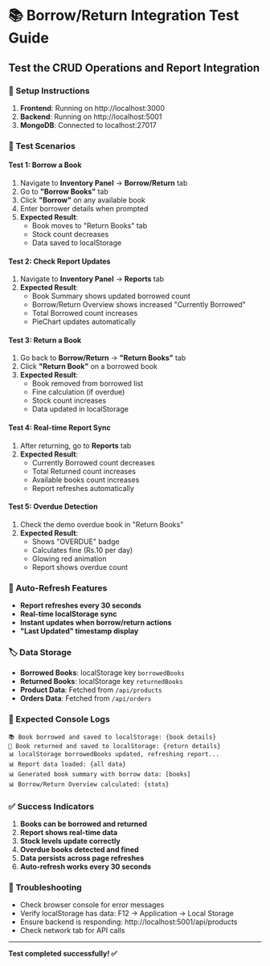# 📚 Borrow/Return Integration Test Guide

## Test the CRUD Operations and Report Integration

### 🔧 Setup Instructions
1. **Frontend**: Running on http://localhost:3000
2. **Backend**: Running on http://localhost:5001
3. **MongoDB**: Connected to localhost:27017

### 🧪 Test Scenarios

#### Test 1: Borrow a Book
1. Navigate to **Inventory Panel** → **Borrow/Return** tab
2. Go to **"Borrow Books"** tab
3. Click **"Borrow"** on any available book
4. Enter borrower details when prompted
5. **Expected Result**: 
   - Book moves to "Return Books" tab
   - Stock count decreases
   - Data saved to localStorage

#### Test 2: Check Report Updates
1. Navigate to **Inventory Panel** → **Reports** tab
2. **Expected Result**:
   - Book Summary shows updated borrowed count
   - Borrow/Return Overview shows increased "Currently Borrowed"
   - Total Borrowed count increases
   - PieChart updates automatically

#### Test 3: Return a Book
1. Go back to **Borrow/Return** → **"Return Books"** tab
2. Click **"Return Book"** on a borrowed book
3. **Expected Result**:
   - Book removed from borrowed list
   - Fine calculation (if overdue)
   - Stock count increases
   - Data updated in localStorage

#### Test 4: Real-time Report Sync
1. After returning, go to **Reports** tab
2. **Expected Result**:
   - Currently Borrowed count decreases
   - Total Returned count increases
   - Available books count increases
   - Report refreshes automatically

#### Test 5: Overdue Detection
1. Check the demo overdue book in "Return Books"
2. **Expected Result**:
   - Shows "OVERDUE" badge
   - Calculates fine (Rs.10 per day)
   - Glowing red animation
   - Report shows overdue count

### 🔄 Auto-Refresh Features
- **Report refreshes every 30 seconds**
- **Real-time localStorage sync**
- **Instant updates when borrow/return actions**
- **"Last Updated" timestamp display**

### 🏷️ Data Storage
- **Borrowed Books**: localStorage key `borrowedBooks`
- **Returned Books**: localStorage key `returnedBooks`
- **Product Data**: Fetched from `/api/products`
- **Orders Data**: Fetched from `/api/orders`

### 🎯 Expected Console Logs
```
📚 Book borrowed and saved to localStorage: {book details}
📖 Book returned and saved to localStorage: {return details}
📊 localStorage borrowedBooks updated, refreshing report...
📊 Report data loaded: {all data}
📊 Generated book summary with borrow data: [books]
📊 Borrow/Return Overview calculated: {stats}
```

### ✅ Success Indicators
1. **Books can be borrowed and returned**
2. **Report shows real-time data**
3. **Stock levels update correctly**
4. **Overdue books detected and fined**
5. **Data persists across page refreshes**
6. **Auto-refresh works every 30 seconds**

### 🐛 Troubleshooting
- Check browser console for error messages
- Verify localStorage has data: F12 → Application → Local Storage
- Ensure backend is responding: http://localhost:5001/api/products
- Check network tab for API calls

---
**Test completed successfully! ✅**